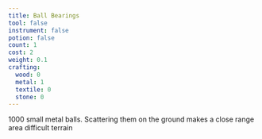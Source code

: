 ```yaml
---
title: Ball Bearings
tool: false
instrument: false
potion: false
count: 1
cost: 2
weight: 0.1
crafting:
  wood: 0
  metal: 1
  textile: 0
  stone: 0
---
```


1000 small metal balls. Scattering them on the ground makes a close range area difficult terrain
